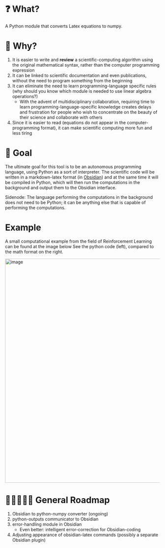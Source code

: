 # ❓ What?
A Python module that converts Latex equations to numpy.

# 🤔 Why?

1. It is easier to write and **review** a scientific-computing algorithm using the original mathematical syntax, rather than the computer programming expression
2. It can be linked to scientific documentation and even publications, without the need to program something from the beginning
3. It can eliminate the need to learn programming-language specific rules (why should you know which module is needed to use linear algebra operations?)
    - With the advent of multidisciplinary collaboration, requiring time to learn programming-language-specific knowledge creates delays and frustration for people who wish to concentrate on the beauty of their science and collaborate with others
5. Since it is easier to read (equations do not appear in the computer-programming format), it can make scientific computing more fun and less tiring

# 🎯 Goal
The ultimate goal for this tool is to be an autonomous programming language, using Python as a sort of interpreter. The scientific code will be written in a markdown-latex format (in [Obsidian](https://obsidian.md/)) and at the same time it will be compiled in Python, which will then run the computations in the background and output them to the Obsidian interface.

Sidenode: The language performing the computations in the background does not need to be Python; it can be anything else that is capable of performing the computations.


# Example
A small computational example from the field of Reinforcement Learning can be found at the image below
See the python code (left), compared to the math format on the right.

<img width="727" alt="image" src="https://user-images.githubusercontent.com/61937432/227475003-9d2ccb3d-7687-477a-8f4f-39bd6dba26d3.png">

# 👩‍💻👨‍💻📅 General Roadmap

1. Obsidian to python-numpy converter (ongoing)
2. python-outputs communicator to Obsidian
3. error-handling module in Obsidian
    - Even better: intelligent error-correction for Obsidian-coding
4. Adjusting appearance of obsidian-latex commands (possibly a separate Obsidian plugin)
